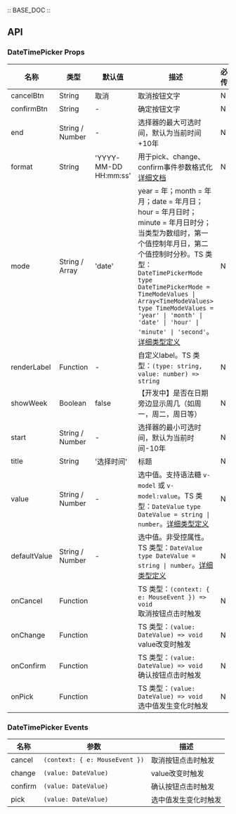 :: BASE_DOC ::

## API


### DateTimePicker Props

名称 | 类型 | 默认值 | 描述 | 必传
-- | -- | -- | -- | --
cancelBtn | String | 取消 | 取消按钮文字 | N
confirmBtn | String | - | 确定按钮文字 | N
end | String / Number | - | 选择器的最大可选时间，默认为当前时间+10年 | N
format | String | 'YYYY-MM-DD HH:mm:ss' | 用于pick、change、confirm事件参数格式化[详细文档](https://day.js.org/docs/en/display/format) | N
mode | String / Array | 'date' | year = 年；month = 年月；date = 年月日；hour = 年月日时； minute = 年月日时分；当类型为数组时，第一个值控制年月日，第二个值控制时分秒。TS 类型：`DateTimePickerMode` `type DateTimePickerMode = TimeModeValues \| Array<TimeModeValues> ` `type TimeModeValues = 'year' \| 'month' \| 'date' \| 'hour' \| 'minute' \| 'second'`。[详细类型定义](https://github.com/Tencent/tdesign-mobile-vue/tree/develop/src/date-time-picker/type.ts) | N
renderLabel | Function | - | 自定义label。TS 类型：`(type: string, value: number) => string` | N
showWeek | Boolean | false | 【开发中】是否在日期旁边显示周几（如周一，周二，周日等） | N
start | String / Number | - | 选择器的最小可选时间，默认为当前时间-10年 | N
title | String | '选择时间' | 标题 | N
value | String / Number | - | 选中值。支持语法糖 `v-model` 或 `v-model:value`。TS 类型：`DateValue` `type DateValue = string \| number`。[详细类型定义](https://github.com/Tencent/tdesign-mobile-vue/tree/develop/src/date-time-picker/type.ts) | N
defaultValue | String / Number | - | 选中值。非受控属性。TS 类型：`DateValue` `type DateValue = string \| number`。[详细类型定义](https://github.com/Tencent/tdesign-mobile-vue/tree/develop/src/date-time-picker/type.ts) | N
onCancel | Function |  | TS 类型：`(context: { e: MouseEvent }) => void`<br/>取消按钮点击时触发 | N
onChange | Function |  | TS 类型：`(value: DateValue) => void`<br/>value改变时触发 | N
onConfirm | Function |  | TS 类型：`(value: DateValue) => void`<br/>确认按钮点击时触发 | N
onPick | Function |  | TS 类型：`(value: DateValue) => void`<br/>选中值发生变化时触发 | N

### DateTimePicker Events

名称 | 参数 | 描述
-- | -- | --
cancel | `(context: { e: MouseEvent })` | 取消按钮点击时触发
change | `(value: DateValue)` | value改变时触发
confirm | `(value: DateValue)` | 确认按钮点击时触发
pick | `(value: DateValue)` | 选中值发生变化时触发

